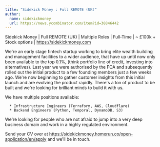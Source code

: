 ```yaml
---
title: "Sidekick Money : Full REMOTE (UK)"
author:
  name: sidekickmoney
  url: https://news.ycombinator.com/item?id=38846442
---
```

Sidekick Money | Full REMOTE (UK) | Multiple Roles | Full-Time | ~ £100k + Stock options |  <a href="https:&#x2F;&#x2F;sidekickmoney.com" rel="nofollow">https:&#x2F;&#x2F;sidekickmoney.com</a>

We&#x27;re an early stage fintech startup working to bring elite wealth building and management facilities to a wider audience, that have up until now only been available to the top 0.1%, (think portfolio line of credit, investing into alternatives). Last year we were authorised by the FCA and subsequently rolled out the initial product to a few founding members just a few weeks ago. We&#x27;re now beginning to gather customer insights from this initial launch and are evolving the product rapidly. There&#x27;s a ton of product to be built and we&#x27;re looking for brilliant minds to build it with us.

We have multiple positions available:

<pre><code>  * Infrastructure Engineers (Terraform, AWS, Cloudflare)
  * Backend Engineers (Python, Temporal, DynamoDB, S3)
</code></pre>
We&#x27;re looking for people who are not afraid to jump into a very deep business domain and work in a highly regulated environment.

Send your CV over at <a href="https:&#x2F;&#x2F;sidekickmoney.homerun.co&#x2F;open-application&#x2F;en&#x2F;apply" rel="nofollow">https:&#x2F;&#x2F;sidekickmoney.homerun.co&#x2F;open-application&#x2F;en&#x2F;apply</a> and we&#x27;ll be in touch.

